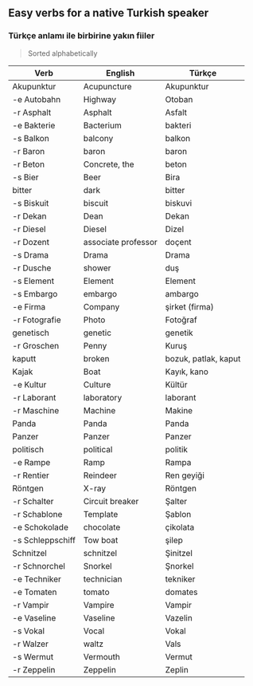 ## Easy verbs for a native Turkish speaker
### Türkçe anlamı ile birbirine yakın fiiler

> Sorted alphabetically

Verb | English | Türkçe
--- | --- | ---
Akupunktur | Acupuncture | Akupunktur
-e Autobahn | Highway | Otoban
-r Asphalt | Asphalt | Asfalt
-e Bakterie | Bacterium | bakteri
-s Balkon | balcony | balkon
-r Baron | baron | baron
-r Beton | Concrete, the | beton
-s Bier | Beer | Bira
bitter | dark | bitter
-s Biskuit | biscuit | biskuvi
-r Dekan | Dean | Dekan
-r Diesel | Diesel | Dizel
-r Dozent | associate professor | doçent
-s Drama | Drama | Drama
-r Dusche | shower | duş
-s Element | Element | Element
-s Embargo | embargo | ambargo
-e Firma | Company | şirket (firma)
-r Fotografie | Photo | Fotoğraf
genetisch | genetic | genetik
-r Groschen | Penny | Kuruş
kaputt | broken | bozuk, patlak, kaput
Kajak | Boat | Kayık, kano
-e Kultur | Culture | Kültür
-r Laborant | laboratory | laborant
-r Maschine | Machine | Makine
Panda | Panda | Panda
Panzer | Panzer | Panzer
politisch | political | politik
-e Rampe | Ramp | Rampa
-r Rentier | Reindeer | Ren geyiği
Röntgen | X-ray | Röntgen
-r Schalter | Circuit breaker | Şalter
-r Schablone | Template | Şablon
-e Schokolade | chocolate | çikolata
-s Schleppschiff | Tow boat | şilep
Schnitzel | schnitzel | Şinitzel
-r Schnorchel | Snorkel | Şnorkel
-e Techniker | technician | tekniker
-e Tomaten | tomato | domates
-r Vampir | Vampire | Vampir
-e Vaseline | Vaseline | Vazelin
-s Vokal | Vocal | Vokal
-r Walzer | waltz | Vals
-s Wermut | Vermouth | Vermut
-r Zeppelin | Zeppelin | Zeplin
